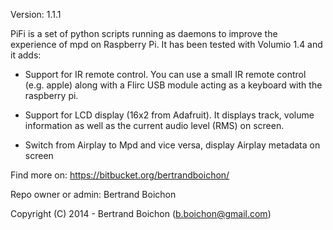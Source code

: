 Version: 1.1.1

PiFi is a set of python scripts running as daemons to improve the experience of mpd on Raspberry Pi.
It has been tested with Volumio 1.4 and it adds:

* Support for IR remote control.
  You can use a small IR remote control (e.g. apple) along with a Flirc USB module acting as a keyboard with the raspberry pi.

* Support for LCD display (16x2 from Adafruit).
  It displays track, volume information as well as the current audio level (RMS) on screen.

* Switch from Airplay to Mpd and vice versa, display Airplay metadata on screen

Find more on: https://bitbucket.org/bertrandboichon/

Repo owner or admin: Bertrand Boichon

Copyright (C) 2014 - Bertrand Boichon (b.boichon@gmail.com)